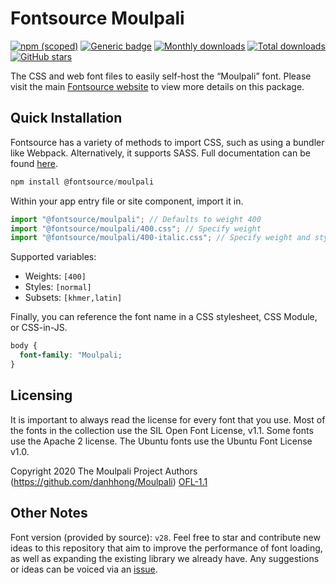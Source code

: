 # Fontsource Moulpali

[![npm (scoped)](https://img.shields.io/npm/v/@fontsource/moulpali?color=brightgreen)](https://www.npmjs.com/package/@fontsource/moulpali) [![Generic badge](https://img.shields.io/badge/fontsource-passing-brightgreen)](https://github.com/fontsource/fontsource) [![Monthly downloads](https://badgen.net/npm/dm/@fontsource/moulpali)](https://github.com/fontsource/fontsource) [![Total downloads](https://badgen.net/npm/dt/@fontsource/moulpali)](https://github.com/fontsource/fontsource) [![GitHub stars](https://img.shields.io/github/stars/fontsource/fontsource.svg?style=social&label=Star)](https://github.com/fontsource/fontsource/stargazers)

The CSS and web font files to easily self-host the “Moulpali” font. Please visit the main [Fontsource website](https://fontsource.org/fonts/moulpali) to view more details on this package.

## Quick Installation

Fontsource has a variety of methods to import CSS, such as using a bundler like Webpack. Alternatively, it supports SASS. Full documentation can be found [here](https://fontsource.org/docs/getting-started/introduction).

```javascript
npm install @fontsource/moulpali
```

Within your app entry file or site component, import it in.

```javascript
import "@fontsource/moulpali"; // Defaults to weight 400
import "@fontsource/moulpali/400.css"; // Specify weight
import "@fontsource/moulpali/400-italic.css"; // Specify weight and style

```

Supported variables:
- Weights: `[400]`
- Styles: `[normal]`
- Subsets: `[khmer,latin]`

Finally, you can reference the font name in a CSS stylesheet, CSS Module, or CSS-in-JS.

```css
body {
  font-family: "Moulpali;
}
```

## Licensing
It is important to always read the license for every font that you use.
Most of the fonts in the collection use the SIL Open Font License, v1.1. Some fonts use the Apache 2 license. The Ubuntu fonts use the Ubuntu Font License v1.0.

Copyright 2020 The Moulpali Project Authors (https://github.com/danhhong/Moulpali)
[OFL-1.1](http://scripts.sil.org/OFL)

## Other Notes
Font version (provided by source): `v28`.
Feel free to star and contribute new ideas to this repository that aim to improve the performance of font loading, as well as expanding the existing library we already have. Any suggestions or ideas can be voiced via an [issue](https://github.com/fontsource/fontsource/issues).
